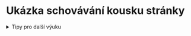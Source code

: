 # Ukázka schovávání kousku stránky

<details><summary>Tipy pro další výuku</summary><p markdown="1">

1. Co se stane po spuštění? 

```blocks
po kliknutí na @greenFlag
nastav [jmeno_hrace v] na [Karel]
změň [jmeno_hrace v] o (1)
```

</p></details>

